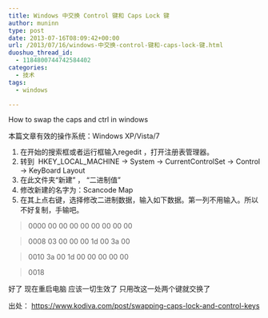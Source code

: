 ```yaml
---
title: Windows 中交换 Control 键和 Caps Lock 键
author: muninn
type: post
date: 2013-07-16T08:09:42+00:00
url: /2013/07/16/windows-中交换-control-键和-caps-lock-键.html
duoshuo_thread_id:
  - 1184800744742584402
categories:
  - 技术
tags:
  - windows

---
```

How to swap the caps and ctrl in windows
  
本篇文章有效的操作系统：Windows XP/Vista/7

  1. <span style="line-height: 14px;">在开始的搜索框或者运行框输入regedit ，打开注册表管理器。</span>
  2. 转到  HKEY\_LOCAL\_MACHINE -> System -> CurrentControlSet -> Control -> KeyBoard Layout
  3. 在此文件夹“新建” ， “二进制值”
  4. 修改新建的名字为：Scancode Map
  5. 在其上点右键，选择修改二进制数据，输入如下数据。第一列不用输入。所以不好复制，手输吧。

> 0000 00 00 00 00 00 00 00 00
  
> 0008 03 00 00 00 1d 00 3a 00
  
> 0010 3a 00 1d 00 00 00 00 00
  
> 0018 

好了 现在重启电脑 应该一切生效了 只用改这一处两个键就交换了

出处： https://www.kodiva.com/post/swapping-caps-lock-and-control-keys